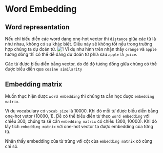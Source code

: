# Word Embedding


## Word representation
Nếu chỉ biểu diễn các word dạng one-hot vector thì `distance` giữa các từ là như nhau, không có sự khác biệt. Điều này sẽ không tốt nếu trong trường hợp chúng ta dự đoán từ.
![1]("images/WordEmbedding/1.png")
Ví dụ như hình trên nhận thấy `orange` và `apple` tương đồng thì có thể dễ dàng dự đoán từ phía sau `apple` là `juice`.

Các từ được biểu diễn bằng vector, do đó độ tương đồng giữa chúng có thể được biểu diễn qua `cosine similarity`

## Embedding matrix

Muốn thực hiện được `word embedding` thì chúng ta cần học được `embedding matrix`.

Ví dụ vocabulary có `vocab_size` là 10000. Khi đó mỗi từ được biểu diễn bằng one-hot vetor (10000, 1). Để có thể biểu diễn từ theo `word embedding` với chiều 300, chúng ta sẽ cần `embedding matrix` có chiều (300, 10000). Khi đó lấy tích `embedding matrix` với one-hot vector ta được embedding của từng từ. 

Nhận thấy embedding của từ trùng với cột của `embedding matrix` có cùng chỉ số.

